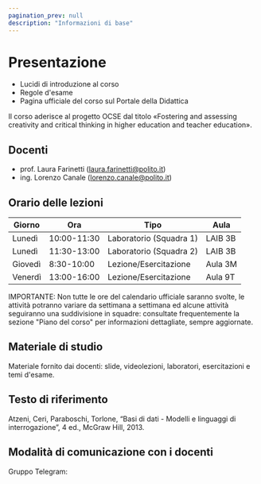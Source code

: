 ```yaml
---
pagination_prev: null
description: "Informazioni di base"
---
```


# Presentazione

-   Lucidi di introduzione al corso
-   Regole d'esame
-   Pagina ufficiale del corso sul Portale della Didattica

Il corso aderisce al progetto OCSE dal titolo «Fostering and assessing creativity and critical thinking in higher education and teacher education».

## Docenti

- prof. Laura Farinetti (laura.farinetti@polito.it)
- ing. Lorenzo Canale (lorenzo.canale@polito.it)

## Orario delle lezioni

| Giorno   |Ora |Tipo |Aula |
|----------|----|-----|------|
| Lunedì | 10:00-11:30 | Laboratorio (Squadra 1) | LAIB 3B |
| Lunedì | 11:30-13:00 | Laboratorio (Squadra 2) | LAIB 3B |
| Giovedì | 8:30-10:00 | Lezione/Esercitazione | Aula 3M | 
| Venerdì | 13:00-16:00 | Lezione/Esercitazione | Aula 9T |

IMPORTANTE: Non tutte le ore del calendario ufficiale saranno svolte, le attività potranno variare da settimana a settimana ed alcune attività seguiranno una suddivisione in squadre: consultate frequentemente la sezione "Piano del corso" per informazioni dettagliate, sempre aggiornate.

## Materiale di studio

Materiale fornito dai docenti: slide, videolezioni, laboratori, esercitazioni e temi d'esame.

## Testo di riferimento

Atzeni, Ceri, Paraboschi, Torlone, “Basi di dati - Modelli e linguaggi di interrogazione”, 4 ed., McGraw Hill, 2013.

## Modalità di comunicazione con i docenti

Gruppo Telegram: